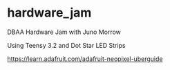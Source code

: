 # hardware_jam
DBAA Hardware Jam with Juno Morrow

Using Teensy 3.2 and Dot Star LED Strips

https://learn.adafruit.com/adafruit-neopixel-uberguide
